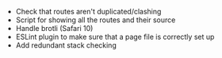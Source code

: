 - Check that routes aren't duplicated/clashing
- Script for showing all the routes and their source
- Handle brotli (Safari 10)
- ESLint plugin to make sure that a page file is correctly set up
- Add redundant stack checking
